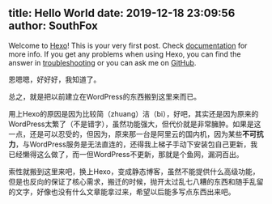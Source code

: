 title: Hello World
date: 2019-12-18 23:09:56
author: SouthFox
---
Welcome to [Hexo](https://hexo.io/)! This is your very first post. Check [documentation](https://hexo.io/docs/) for more info. If you get any problems when using Hexo, you can find the answer in [troubleshooting](https://hexo.io/docs/troubleshooting.html) or you can ask me on [GitHub](https://github.com/hexojs/hexo/issues).

<!-- more -->

恩嗯嗯，好好好，我知道了。

总之，就是把以前建立在WordPress的东西搬到这里来而已。

用上Hexo的原因是因为比较简（zhuang）洁（bi），好吧，其实还是因为原来的WordPress太繁了（不是错字），虽然功能强大，但代价就是非常臃肿。如果是这一点，还是可以忍受的，但因为，原来那一台是阿里云的国内机，因为某些**不可抗力**，与WordPress服务是无法直连的，还得我上梯子手动下安装包自己更新，我已经懒得这么做了，而一但WordPress不更新，那就是个鱼网，漏洞百出。

索性就搬到这里来吧，换上Hexo，变成静态博客，虽然不能提供什么高级功能，但是也反向的保证了核心需求，搬迁的时候，抛开太过乱七八糟的东西和随手乱留的文字，好像也没有什么文章能拿过来，希望以后能多写点东西出来吧。

